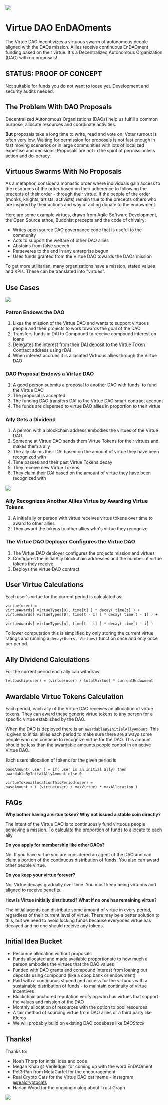 ![](assets/cat-seraphim-2.jpg)

# Virtue DAO EnDAOments

The Virtue DAO incentivizes a virtuous swarm of autonomous people aligned with the DAOs mission. Allies receive continuous EnDAOment funding based on their virtue. It's a Decentralized Autonomous Organization (DAO) with no proposals!

## STATUS: PROOF OF CONCEPT

Not suitable for funds you do not want to loose yet. Development and security audits needed.

## The Problem With DAO Proposals

Decentralized Autonomous Organizations (DAOs) help us fulfill a common purpose, allocate resources and coordinate activities.

**But** proposals take a long time to write, read and vote on. Voter turnout is often very low. Waiting for permission for proposals is not fast enough in fast moving scenarios or in large communities with lots of localized expertise and decisions. Proposals are not in the spirit of permissionless action and do-ocracy. 

## Virtuous Swarms With No Proposals

As a metaphor, consider a monastic order where individuals gain access to the resources of the order based on their adherence to following the precepts of their order - through their virtue. If the people of the order (monks, knights, artists, activists) remain true to the precepts others who are inspired by their actions and way of acting donate to the endowment.

Here are some example virtues, drawn from Agile Software Development, the Open Source ethos, Buddhist precepts and the code of chivalry: 
* Writes open source DAO governance code that is useful to the community
* Acts to support the welfare of other DAO allies
* Abstains from false speech
* Perseveres to the end in any enterprise begun
* Uses funds granted from the Virtue DAO towards the DAOs mission

To get more utilitarian, many organizations have a mission, stated values and KPIs. These can be translated into "virtues".

## Use Cases 

![](assets/virtue-dao/virtue-dao.png)

### Patron Endows the DAO 

1. Likes the mission of the Virtue DAO and wants to support virtuous people and their projects to work towards the goal of the DAO  
2. Transfers funds in DAI to Compound to receive compound interest on loans
3. Delegates the interest from their DAI deposit to the Virtue Token Contract address using rDAI
4. When interest accrues it is allocated Virtuous allies through the Virtue DAO

### DAO Proposal Endows a Virtue DAO

1. A good person submits a proposal to another DAO with funds, to fund the Virtue DAO
2. The proposal is accepted
3. The funding DAO transfers DAI to the Virtue DAO smart contract account 
4. The funds are dispersed to virtue DAO allies in proportion to their virtue

### Ally Gets a Dividend

1. A person with a blockchain address embodies the virtues of the Virtue DAO
2. Someone at Virtue DAO sends them Virtue Tokens for their virtues and makes them a ally
3. The ally claims their DAI based on the amount of virtue they have been recognized with
4. Time passes and their past Virtue Tokens decay
5. They receive new Virtue Tokens
6. They claim their DAI based on the amount of virtue they have been recognized with

![](assets/virtue-dao)

### Ally Recognizes Another Allies Virtue by Awarding Virtue Tokens 

1. A initial ally or person with virtue receives virtue tokens over time to award to other allies
2. They award the tokens to other allies who's virtue they recognize 

### The Virtue DAO Deployer Configures the Virtue DAO

1. The Virtue DAO deployer configures the projects mission and virtues
2. Configures the initialAlly blockchain addresses and the number of virtue tokens they receive
3. Deploys the virtue DAO contract

## User Virtue Calculations

Each user's virtue for the current period is calculated as:
```
virtue(user) = 
virtueAwards[ virtueTypes[0], time[t] ] * decay( time[t] ) +
virtueAwards[ virtueTypes[0], time[t - 1] ] * decay( time[t - 1] ) +
...
virtueAwards[ virtueTypes[n], time[t - i] ] * decay( time[t - i] ) 
```

To lower computation this is simplified by only storing the current virtue ratings and running a `decay(Users, Virtues)` function once and only once per period.

## Ally Dividend Calculations

For the current period each ally can withdraw:
```
fellowship(user) = (virtue(user) / totalVirtue) * currentEndowment
```

## Awardable Virtue Tokens Calculation

Each period, each ally of the Virtue DAO receives an allocation of virtue tokens. They can award these generic virtue tokens to any person for a specific virtue established by the DAO.

When the DAO is deployed there is an `awardableByInitialAllyAmount`. This is given to initial allies each period to make sure there are always some people who can continue to recognize virtue for the DAO. This amount should be less than the awardable amounts people control in an active Virtue DAO.

Each users allocation of tokens for the given period is
```
baseAmount( user ) = if( user is an initial ally) then awardableByInitalAllyAmount else 0

virtueTokenallocationThisPeriod(user) = 
baseAmount + ( (virtue(user) / maxVirtue) * maxAllocation )
```

## FAQs

**Why bother having a virtue token? Why not issued a stable coin directly?**

The intent of the Virtue DAO is to continuously fund virtuous people achieving a mission. To calculate the proportion of funds to allocate to each ally

**Do you apply for membership like other DAOs?**

No. If you have virtue you are considered an agent of the DAO and can claim a portion of the continuous distribution of funds. You also can award other people virtue.

**Do you keep your virtue forever?**

No. Virtue decays gradually over time. You must keep being virtuous and aligned to receive benefits.

**How is Virtue initially distributed? What if no one has remaining virtue?**

The initial agents can distribute some amount of virtue in every period, regardless of their current level of virtue. There may be a better solution to this, but we need to avoid locking funds because everyones virtue has decayed and no one should receive any tokens.

## Initial Idea Bucket

* Resource allocation without proposals 
* Funds allocated and made available proportionate to how much a person embodies the virtues that the DAO values
* Funded with DAO grants and compound interest from loaning out deposits using compound (like a coop bank or endowment)
* Paid with a continuous stipend and access for the virtuous with a sustainable distribution of funds - to maintain continuity of virtue incentives
* Blockchain anchored reputation verifying who has virtues that support the values and mission of the DAO
* Monthly allocation of resources with the option to pool resources
* A fair method of sourcing virtue from DAO allies or a third party like Kleros
* We will probably build on existing DAO codebase like *DAOStack*

## Thanks!

Thanks to:
* Noah Thorp for initial idea and code
* Megan Knab @ Veriledger for coming up with the word EnDAOment
* Pet3rPan from MetaCartel for the encouragement
* Real Crypto Cats for the Virtue DAO cat meme - Instagram [@realcryptocats](https://www.instagram.com/realcryptocats/)
* Harlan Wood for the ongoing dialog about Trust Graph

![](assets/cat-seraphim.jpg)